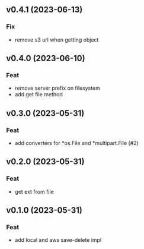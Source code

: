## v0.4.1 (2023-06-13)

### Fix

- remove s3 url when getting object

## v0.4.0 (2023-06-10)

### Feat

- remove server prefix on filesystem
- add get file method

## v0.3.0 (2023-05-31)

### Feat

- add converters for *os.File and *multipart.File (#2)

## v0.2.0 (2023-05-31)

### Feat

- get ext from file

## v0.1.0 (2023-05-31)

### Feat

- add local and aws save-delete impl
